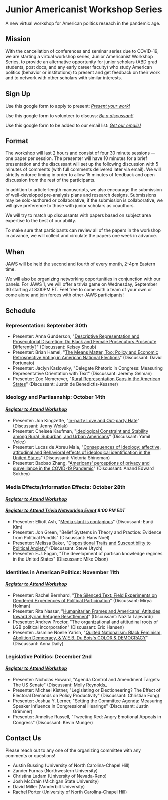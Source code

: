 # Junior Americanist Workshop Series
A new virtual workshop for American politics reseach in the pandemic age.

## Mission
With the cancellation of conferences and seminar series due to COVID-19, we are starting a virtual workshop series, Junior Americanist Workshop Series, to provide an alternative opportunity for junior scholars (ABD grad students, post docs, and any early career faculty) who study American politics (behavior or institutions) to present and get feedback on their work and to network with other scholars with similar interests.

## Sign Up
Use this google form to apply to present: [*Present your work!*](https://docs.google.com/forms/d/e/1FAIpQLSf8yJG3rA4JN4aHjEzMBj-t4NgmXXJfDJdZ5gRySJFiWgP8EQ/viewform)

Use this google form to volunteer to discuss: [*Be a discussant!*](https://docs.google.com/forms/d/e/1FAIpQLSf8yJG3rA4JN4aHjEzMBj-t4NgmXXJfDJdZ5gRySJFiWgP8EQ/viewform)

Use this google form to be added to our email list: [*Get our emails!*](https://docs.google.com/forms/d/e/1FAIpQLSc8Cvzg0jP9PknteLTqjnTz6H9Cmtz1Q8PGOrDxa_IZQ5xd_Q/viewform)

## Format
The workshop will last 2 hours and consist of four 30 minute sessions -- one paper per session. The presenter will have 10 minutes for a brief presentation and the discussant will set up the following discussion with 5 minutes of comments (with full comments delivered later via email). We will strictly enforce timing in order to allow 15 minutes of feedback and open discussion from the rest of the participants. 

In addition to article-length manuscripts, we also encourage the submission of well-developed pre-analysis plans and research designs.  Submissions may be solo-authored or collaborative; if the submission is collaborative, we will give preference to those with junior scholars as coauthors.

We will try to match up discussants with papers based on subject area expertise to the best of our ability.

To make sure that participants can review all of the papers in the workshop in advance, we will collect and circulate the papers one week in advance.


## When
JAWS will be held the second and fourth of every month, 2-4pm Eastern time.

We will also be organizing networking opportunities in conjunction with our panels. For JAWS 1, we will offer a trivia game on Wednesday, September 30 starting at 8:00PM ET. Feel free to come with a team of your own or come alone and join forces with other JAWS participants!

## Schedule
### Representation: September 30th 
- Presenter: Anna Gunderson, "[Descriptive Representation and Prosecutorial Discretion: Do Black and Female Prosecutors Prosecute Differently?](https://drive.google.com/file/d/11FYewF8AzFV6OC8VKZbQwUe0UloCXvIU/view?usp=sharing)" (Discussant: Kelsey Shoub)
- Presenter: Brian Hamel, "[The Means Matter, Too: Policy and Economic Retrospective Voting in American National Elections](https://drive.google.com/file/d/1jylzdIvCckLZBbk-9RIXr2Mspym1ODOs/view?usp=sharing)" (Discussant: David Fortunato)
- Presenter: Jaclyn Kaslovsky, "Delegate Rhetoric in Congress: Measuring Representative Orientation with Text" (Discussant: Jeremy Gelman)
- Presenter: Zoe Nemerever, "[Rural Representation Gaps in the American States](https://drive.google.com/file/d/1CDY0iFyE-ktuYjuqBgzwSUPmjdo-Um-S/view)" (Discussant: Justin de Benedictis-Kessner)

### Ideology and Partisanship: October 14th 
#### [*Register to Attend Workshop*](https://vanderbilt.zoom.us/meeting/register/tJwpce6qqDguGdffHyAIq9HKvvI8-H_D0ZWt)
- Presenter: Jon Kingzette, "[In-party Love and Out-party Hate](https://drive.google.com/file/d/1aXndd6gPdVMCqyi4kMDsy44iuh7P6brR/view?usp=sharing)" (Discussant: Jenny Wolak)
- Presenter: Chelsea Kaufman, "[Ideological Constraint and Stability among Rural, Suburban, and Urban Americans](https://drive.google.com/file/d/1pf_W5M9Odl0HbErDTQ-1P8Uq3GbsNHsa/view?usp=sharing)" (Discussant: Yamil Velez)
- Presenter: Lucas de Abreu Maia, "[Consequences of Ideology: affective, attitudinal and Behavioral effects of ideological identification in the United States](https://drive.google.com/file/d/1rFEInUbCQTIGM8484ujNUJIUP5i48SNQ/view?usp=sharing)" (Discussant: Victoria Shineman)
- Presenter: Baobao Zhang, "[Americans' perceptions of privacy and surveillance in the COVID-19 Pandemic](https://osf.io/9wz3y/)" (Discussant: Anand Edward Sokhey)

### Media Effects/Information Effects: October 28th 
#### [*Register to Attend Workshop*](https://vanderbilt.zoom.us/meeting/register/tJEpfuGurjstG9E9Y3bZcCrieUvRW7QciBEz)
#### [*Register to Attend Trivia Networking Event*](https://vanderbilt.zoom.us/meeting/register/tJElcO-prTkiGtY_hnIJAJS5ZVGxeiZ1PrMT) *8:00 PM EDT*
- Presenter: Elliott Ash, "[Media slant is contagious](https://drive.google.com/file/d/1IihvM7YLroHmi6IByoF8Ds35TfQWTUlL/view?usp=sharing)" (Discussant: Eunji Kim)
- Presenter: Jon Green, "Belief Systems in Theory and Practice: Evidence from Political Pundits" (Discussant: Hans Noel)
- Presenter: Melissa Baker, "[Dispositional Traits and Susceptibility to Political Anxiety](https://drive.google.com/file/d/135rPRYqWFLsHYeqlS1U9G7Qfw4eStWQJ/view?usp=sharing)" (Discussant: Steve Utych)
- Presenter: E.J. Fagan, "The development of partisan knowledge regimes in the United States" (Discussant: Mike Olson)

### Identities in American Politics: November 11th 
#### [*Register to Attend Workshop*](https://vanderbilt.zoom.us/meeting/register/tJYkceirpjsuHdQVQvgnwiVXEmQSLbJwOlaM)
- Presenter: Rachel Bernhard, "[The Silenced Text: Field Experiments on Gendered Experiences of Political Participation](https://drive.google.com/file/d/1gVh4lVsj8xJ-vzAX9iZBXPTDlqkRx8g7/view?usp=sharing)" (Discussant: Mirya Holman)
- Presenter: Rita Nassar, "[Humanitarian Frames and Americans' Attitudes toward Syrian Refugee Resettlement](https://drive.google.com/file/d/16D80xWZI6gxs1gypCDiAhzm748Q5xHD_/view?usp=sharing)" (Discussant: Nazita Lajevardi)
- Presenter: Andrew Proctor, "The organizational and attitudinal roots of LGB political incorporation" (Discussant: Eric Hansen)
- Presenter: Jasmine Noelle Yarish, "[Quilted Nationalism: Black Feminism, Abolition Democracy, & W.E.B. Du Bois's COLOR & DEMOCRACY](https://drive.google.com/file/d/1GogWztjv_dylffA4q7QAzzlRLgZVZjkZ/view?usp=sharing)" (Discussant: Anna Daily)


### Legislative Politics: December 2nd
#### [*Register to Attend Workshop*](https://vanderbilt.zoom.us/meeting/register/tJUkf--sqzorGd0u0dYCHaC3i42yWUtEIffW)
- Presenter: Nicholas Howard, "Agenda Control and Amendment Targets: The US Senate" (Discussant: Molly Reynolds_
- Presenter: Michael Kistner, "Legislating or Electioneering? The Effect of Electoral Demands on Policy Productivity" (Discussant: Christian Fong)
- Presenter: Joshua Y. Lerner, "Setting the Committee Agenda: Measuring  Speaker Influence in Congressional Hearings" (Discussant: Justin Grimmer)
- Presenter: Annelise Russell, "Tweeting Red: Angry Emotional Appeals in Congress" (Discussant: Kevin Munger)


## Contact Us
Please reach out to any one of the organizing committee with any comments or questions!

- Austin Bussing (University of North Carolina-Chapel Hill)
- Zander Furnas (Northwestern University)
- Christina Ladam (University of Nevada-Reno)
- Josh McCrain (Michigan State University)
- David Miller (Vanderbilt University)
- Rachel Porter (University of North Carolina-Chapel Hill)
